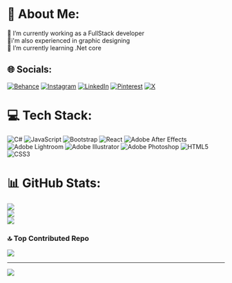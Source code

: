 # 💫 About Me:
🔭 I’m currently working as a FullStack developer<br>🎨i'm also experienced in graphic designing<br>🌱 I’m currently learning .Net core<br> 


## 🌐 Socials:
[![Behance](https://img.shields.io/badge/Behance-1769ff?logo=behance&logoColor=white)](https://behance.net/shammas011) [![Instagram](https://img.shields.io/badge/Instagram-%23E4405F.svg?logo=Instagram&logoColor=white)](https://instagram.com/shammuuuu_) [![LinkedIn](https://img.shields.io/badge/LinkedIn-%230077B5.svg?logo=linkedin&logoColor=white)](https://linkedin.com/in/MohammedShammasE) [![Pinterest](https://img.shields.io/badge/Pinterest-%23E60023.svg?logo=Pinterest&logoColor=white)](https://pinterest.com/Mhdshammas) [![X](https://img.shields.io/badge/X-black.svg?logo=X&logoColor=white)](https://x.com/Shammas011) 

# 💻 Tech Stack:
![C#](https://img.shields.io/badge/c%23-%23239120.svg?style=for-the-badge&logo=csharp&logoColor=white) ![JavaScript](https://img.shields.io/badge/javascript-%23323330.svg?style=for-the-badge&logo=javascript&logoColor=%23F7DF1E) ![Bootstrap](https://img.shields.io/badge/bootstrap-%238511FA.svg?style=for-the-badge&logo=bootstrap&logoColor=white) ![React](https://img.shields.io/badge/react-%2320232a.svg?style=for-the-badge&logo=react&logoColor=%2361DAFB) ![Adobe After Effects](https://img.shields.io/badge/Adobe%20After%20Effects-9999FF.svg?style=for-the-badge&logo=Adobe%20After%20Effects&logoColor=white) ![Adobe Lightroom](https://img.shields.io/badge/Adobe%20Lightroom-31A8FF.svg?style=for-the-badge&logo=Adobe%20Lightroom&logoColor=white) ![Adobe Illustrator](https://img.shields.io/badge/adobe%20illustrator-%23FF9A00.svg?style=for-the-badge&logo=adobe%20illustrator&logoColor=white) ![Adobe Photoshop](https://img.shields.io/badge/adobe%20photoshop-%2331A8FF.svg?style=for-the-badge&logo=adobe%20photoshop&logoColor=white) ![HTML5](https://img.shields.io/badge/html5-%23E34F26.svg?style=for-the-badge&logo=html5&logoColor=white) ![CSS3](https://img.shields.io/badge/css3-%231572B6.svg?style=for-the-badge&logo=css3&logoColor=white)
# 📊 GitHub Stats:
![](https://github-readme-stats.vercel.app/api?username=MuhammedShammas011&theme=tokyonight&hide_border=false&include_all_commits=false&count_private=false)<br/>
![](https://github-readme-streak-stats.herokuapp.com/?user=MuhammedShammas011&theme=tokyonight&hide_border=false)<br/>
![](https://github-readme-stats.vercel.app/api/top-langs/?username=MuhammedShammas011&theme=tokyonight&hide_border=false&include_all_commits=false&count_private=false&layout=compact)

### 🔝 Top Contributed Repo
![](https://github-contributor-stats.vercel.app/api?username=MuhammedShammas011&limit=5&theme=tokyonight&combine_all_yearly_contributions=true)

---
[![](https://visitcount.itsvg.in/api?id=MuhammedShammas011&icon=0&color=0)](https://visitcount.itsvg.in)

<!-- Proudly created with GPRM ( https://gprm.itsvg.in ) -->
